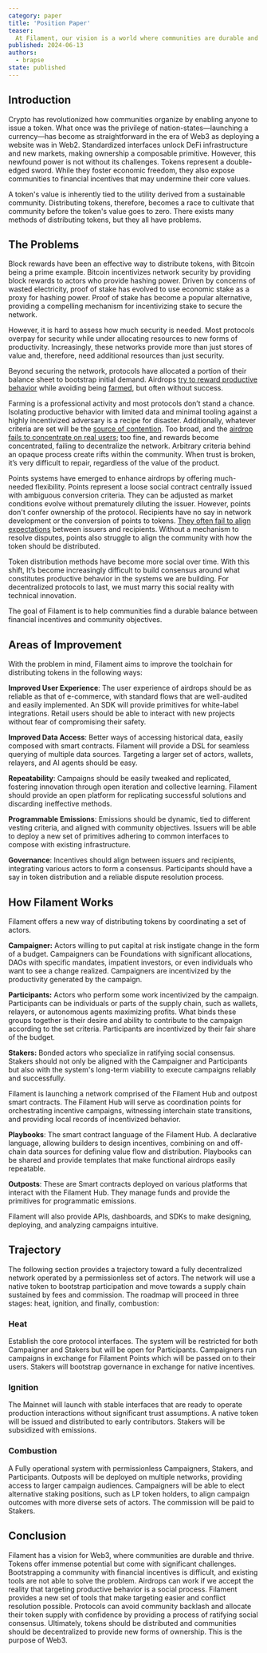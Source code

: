 ```yaml
---
category: paper
title: 'Position Paper'
teaser:
  At Filament, our vision is a world where communities are durable and thrive sustainably. By addressing current shortcomings and implementing smart, user-friendly, and adaptable solutions, Filament is committed to fostering a thriving crypto ecosystem.
published: 2024-06-13
authors:
  - brapse
state: published
---
```

## Introduction

Crypto has revolutionized how communities organize by enabling anyone to issue a token. What once was the privilege of nation-states—launching a currency—has become as straightforward in the era of Web3 as deploying a website was in Web2. Standardized interfaces unlock DeFi infrastructure and new markets, making ownership a composable primitive. 
However, this newfound power is not without its challenges. Tokens represent a double-edged sword. While they foster economic freedom, they also expose communities to financial incentives that may undermine their core values. 

A token's value is inherently tied to the utility derived from a sustainable community. Distributing tokens, therefore, becomes a race to cultivate that community before the token's value goes to zero. There exists many methods of distributing tokens, but they all have problems.

## The Problems

Block rewards have been an effective way to distribute tokens, with Bitcoin being a prime example. Bitcoin incentivizes network security by providing block rewards to actors who provide hashing power. Driven by concerns of wasted electricity, proof of stake has evolved to use economic stake as a proxy for hashing power. Proof of stake has become a popular alternative, providing a compelling mechanism for incentivizing stake to secure the network. 

However, it is hard to assess how much security is needed. Most protocols overpay for security while under allocating resources to new forms of productivity. Increasingly, these networks provide more than just stores of value and, therefore, need additional resources than just security.  

Beyond securing the network, protocols have allocated a portion of their balance sheet to bootstrap initial demand. Airdrops [try to reward productive behavior](https://arxiv.org/pdf/2312.02752) while avoiding being [farmed](https://www.theblock.co/post/292502/layerzero-offers-sybil-farmers-chance-to-self-report-in-the-name-of-durability), but often without success. 

Farming is a professional activity and most protocols don’t stand a chance. Isolating productive behavior with limited data and minimal tooling against a highly incentivized adversary is a recipe for disaster. Additionally, whatever criteria are set will be the [source of contention](https://unchainedcrypto.com/5-reasons-e-beggars-are-not-happy-with-eigenlayers-airdrop/). Too broad, and the [airdrop fails to concentrate on real users](https://6thman.ventures/writing/airdrops-an-analysis-of-over-2000000-events/); too fine, and rewards become concentrated, failing to decentralize the network. Arbitrary criteria behind an opaque process create rifts within the community. When trust is broken, it’s very difficult to repair, regardless of the value of the product.

Points systems have emerged to enhance airdrops by offering much-needed flexibility. Points represent a loose social contract centrally issued with ambiguous conversion criteria. They can be adjusted as market conditions evolve without prematurely diluting the issuer. However, points don't confer ownership of the protocol. Recipients have no say in network development or the conversion of points to tokens. [They often fail to align expectations](https://www.coindesk.com/tech/2024/05/09/eigenlayers-eigen-airdrop-might-signal-demise-of-once-popular-points/) between issuers and recipients. Without a mechanism to resolve disputes, points also struggle to align the community with how the token should be distributed.

Token distribution methods have become more social over time. With this shift, It’s become increasingly difficult to build consensus around what constitutes productive behavior in the systems we are building.  For decentralized protocols to last, we must marry this social reality with technical innovation. 

The goal of Filament is to help communities find a durable balance between financial incentives and community objectives.

## Areas of Improvement

With the problem in mind, Filament aims to improve the toolchain for distributing tokens in the following ways: 

**Improved User Experience**: The user experience of airdrops should be as reliable as that of e-commerce, with standard flows that are well-audited and easily implemented. An SDK will provide primitives for white-label integrations. Retail users should be able to interact with new projects without fear of compromising their safety. 

**Improved Data Access**: Better ways of accessing historical data, easily composed with smart contracts. Filament will provide a DSL for seamless querying of multiple data sources. Targeting a larger set of actors, wallets, relayers, and AI agents should be easy.

**Repeatability**: Campaigns should be easily tweaked and replicated, fostering innovation through open iteration and collective learning. Filament should provide an open platform for replicating successful solutions and discarding ineffective methods.

**Programmable Emissions**: Emissions should be dynamic, tied to different vesting criteria, and aligned with community objectives. Issuers will be able to deploy a new set of primitives adhering to common interfaces to compose with existing infrastructure.

**Governance**: Incentives should align between issuers and recipients, integrating various actors to form a consensus. Participants should have a say in token distribution and a reliable dispute resolution process.

## How Filament Works

Filament offers a new way of distributing tokens by coordinating a set of actors.

**Campaigner:** Actors willing to put capital at risk instigate change in the form of a budget. Campaigners can be Foundations with significant allocations, DAOs with specific mandates, impatient investors, or even individuals who want to see a change realized. Campaigners are incentivized by the productivity generated by the campaign.

**Participants:** Actors who perform some work incentivized by the campaign. Participants can be individuals or parts of the supply chain, such as wallets, relayers, or autonomous agents maximizing profits. What binds these groups together is their desire and ability to contribute to the campaign according to the set criteria. Participants are incentivized by their fair share of the budget.

**Stakers:** Bonded actors who specialize in ratifying social consensus. Stakers should not only be aligned with the Campaigner and Participants but also with the system's long-term viability to execute campaigns reliably and successfully.

Filament is launching a network comprised of the Filament Hub and outpost smart contracts. The Filament Hub will serve as coordination points for orchestrating incentive campaigns, witnessing interchain state transitions, and providing local records of incentivized behavior.

**Playbooks**: The smart contract language of the Filament Hub. A declarative language, allowing builders to design incentives, combining on and off-chain data sources for defining value flow and distribution. Playbooks can be shared and provide templates that make functional airdrops easily repeatable.

**Outposts**: These are Smart contracts deployed on various platforms that interact with the Filament Hub. They manage funds and provide the primitives for programmatic emissions.

Filament will also provide APIs, dashboards, and SDKs to make designing, deploying, and analyzing campaigns intuitive.

## Trajectory

The following section provides a trajectory toward a fully decentralized network operated by a permissionless set of actors. The network will use a native token to bootstrap participation and move towards a supply chain sustained by fees and commission. The roadmap will proceed in three stages: heat, ignition, and finally, combustion:

### Heat
Establish the core protocol interfaces. The system will be restricted for both Campaigner and Stakers but will be open for Participants. Campaigners run campaigns in exchange for Filament Points which will be passed on to their users. Stakers will bootstrap governance in exchange for native incentives.

### Ignition
The Mainnet will launch with stable interfaces that are ready to operate production interactions without significant trust assumptions. A native token will be issued and distributed to early contributors. Stakers will be subsidized with emissions.

### Combustion
A Fully operational system with permissionless Campaigners, Stakers, and Participants. Outposts will be deployed on multiple networks, providing access to larger campaign audiences. Campaigners will be able to elect alternative staking positions, such as LP token holders, to align campaign outcomes with more diverse sets of actors. The commission will be paid to Stakers.

## Conclusion

Filament has a vision for Web3, where communities are durable and thrive. Tokens offer immense potential but come with significant challenges. Bootstrapping a community with financial incentives is difficult, and existing tools are not able to solve the problem. 
Airdrops can work if we accept the reality that targeting productive behavior is a social process. Filament provides a new set of tools that make targeting easier and conflict resolution possible. Protocols can avoid community backlash and allocate their token supply with confidence by providing a process of ratifying social consensus. Ultimately, tokens should be distributed and communities should be decentralized to provide new forms of ownership. This is the purpose of Web3.
